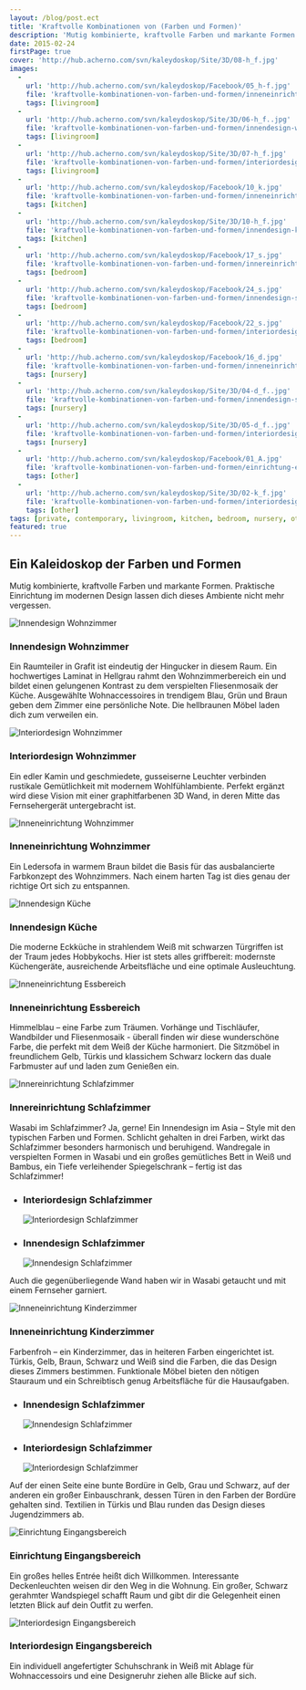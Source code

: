 ```yaml
---
layout: /blog/post.ect
title: 'Kraftvolle Kombinationen von (Farben und Formen)'
description: 'Mutig kombinierte, kraftvolle Farben und markante Formen. Praktische Einrichtung im modernen Design lassen dich dieses Ambiente nicht mehr vergessen.'
date: 2015-02-24
firstPage: true
cover: 'http://hub.acherno.com/svn/kaleydoskop/Site/3D/08-h_f.jpg'
images:
  -
    url: 'http://hub.acherno.com/svn/kaleydoskop/Facebook/05_h-f.jpg'
    file: 'kraftvolle-kombinationen-von-farben-und-formen/inneneinrichtung-wohnzimmer.jpg'
    tags: [livingroom]
  -
    url: 'http://hub.acherno.com/svn/kaleydoskop/Site/3D/06-h_f..jpg'
    file: 'kraftvolle-kombinationen-von-farben-und-formen/innendesign-wohnzimmer.jpg'
    tags: [livingroom]
  -
    url: 'http://hub.acherno.com/svn/kaleydoskop/Site/3D/07-h_f.jpg'
    file: 'kraftvolle-kombinationen-von-farben-und-formen/interiordesign-wohnzimmer.jpg'
    tags: [livingroom]
  -
    url: 'http://hub.acherno.com/svn/kaleydoskop/Facebook/10_k.jpg'
    file: 'kraftvolle-kombinationen-von-farben-und-formen/inneneinrichtung-essbereich.jpg'
    tags: [kitchen]
  -
    url: 'http://hub.acherno.com/svn/kaleydoskop/Site/3D/10-h_f.jpg'
    file: 'kraftvolle-kombinationen-von-farben-und-formen/innendesign-küche.jpg'
    tags: [kitchen]
  -
    url: 'http://hub.acherno.com/svn/kaleydoskop/Facebook/17_s.jpg'
    file: 'kraftvolle-kombinationen-von-farben-und-formen/innereinrichtung-schlafzimmer.jpg'
    tags: [bedroom]
  -
    url: 'http://hub.acherno.com/svn/kaleydoskop/Facebook/24_s.jpg'
    file: 'kraftvolle-kombinationen-von-farben-und-formen/innendesign-schlafzimmer.jpg'
    tags: [bedroom]
  -
    url: 'http://hub.acherno.com/svn/kaleydoskop/Facebook/22_s.jpg'
    file: 'kraftvolle-kombinationen-von-farben-und-formen/interiordesign-schlafzimmer.jpg'
    tags: [bedroom]
  -
    url: 'http://hub.acherno.com/svn/kaleydoskop/Facebook/16_d.jpg'
    file: 'kraftvolle-kombinationen-von-farben-und-formen/inneneinrichtung-kinderzimmer.jpg'
    tags: [nursery]
  -
    url: 'http://hub.acherno.com/svn/kaleydoskop/Site/3D/04-d_f..jpg'
    file: 'kraftvolle-kombinationen-von-farben-und-formen/innendesign-schlafzimmer.jpg'
    tags: [nursery]
  -
    url: 'http://hub.acherno.com/svn/kaleydoskop/Site/3D/05-d_f..jpg'
    file: 'kraftvolle-kombinationen-von-farben-und-formen/interiordesign-schlafzimmer.jpg'
    tags: [nursery]
  -
    url: 'http://hub.acherno.com/svn/kaleydoskop/Facebook/01_A.jpg'
    file: 'kraftvolle-kombinationen-von-farben-und-formen/einrichtung-eingangsbereich.jpg'
    tags: [other]
  -
    url: 'http://hub.acherno.com/svn/kaleydoskop/Site/3D/02-k_f.jpg'
    file: 'kraftvolle-kombinationen-von-farben-und-formen/interiordesign-eingangsbereich.jpg'
    tags: [other]
tags: [private, contemporary, livingroom, kitchen, bedroom, nursery, other]
featured: true
---
```

## Ein Kaleidoskop der **Farben und Formen**
Mutig kombinierte, kraftvolle Farben und markante Formen. Praktische Einrichtung im modernen Design lassen dich dieses Ambiente nicht mehr vergessen.

![Innendesign Wohnzimmer](kraftvolle-kombinationen-von-farben-und-formen/innendesign-wohnzimmer.jpg)
### Innendesign **Wohnzimmer**

Ein Raumteiler in Grafit ist eindeutig der Hingucker in diesem Raum. Ein hochwertiges Laminat in Hellgrau rahmt den Wohnzimmerbereich ein und bildet einen gelungenen Kontrast zu dem verspielten Fliesenmosaik der Küche. Ausgewählte Wohnaccessoires in trendigem Blau, Grün und Braun geben dem Zimmer eine persönliche Note. Die hellbraunen Möbel laden dich zum verweilen ein.

![Interiordesign Wohnzimmer](kraftvolle-kombinationen-von-farben-und-formen/interiordesign-wohnzimmer.jpg)
### Interiordesign **Wohnzimmer**

Ein edler Kamin und geschmiedete, gusseiserne Leuchter verbinden rustikale Gemütlichkeit mit modernem Wohlfühlambiente. Perfekt ergänzt wird diese  Vision mit einer graphitfarbenen 3D Wand, in deren Mitte das Fernsehergerät untergebracht ist. 

![Inneneinrichtung Wohnzimmer](kraftvolle-kombinationen-von-farben-und-formen/inneneinrichtung-wohnzimmer.jpg)
### Inneneinrichtung **Wohnzimmer**

Ein Ledersofa in warmem Braun bildet die Basis für das ausbalancierte Farbkonzept des Wohnzimmers. Nach einem harten Tag ist dies genau der richtige Ort sich zu entspannen.

![Innendesign Küche](kraftvolle-kombinationen-von-farben-und-formen/innendesign-küche.jpg)
### Innendesign **Küche**

Die moderne Eckküche in strahlendem Weiß mit schwarzen Türgriffen ist der Traum jedes Hobbykochs. Hier ist stets alles griffbereit: modernste Küchengeräte, ausreichende Arbeitsfläche und eine optimale Ausleuchtung.

![Inneneinrichtung Essbereich](kraftvolle-kombinationen-von-farben-und-formen/inneneinrichtung-essbereich.jpg) 
### Inneneinrichtung **Essbereich**

Himmelblau – eine Farbe zum Träumen. Vorhänge und Tischläufer, Wandbilder und Fliesenmosaik - überall finden wir diese wunderschöne Farbe, die  perfekt mit dem Weiß der Küche harmoniert. Die Sitzmöbel in freundlichem Gelb, Türkis und klassichem Schwarz lockern das duale Farbmuster auf und laden zum Genießen ein.

![Innereinrichtung Schlafzimmer](kraftvolle-kombinationen-von-farben-und-formen/innereinrichtung-schlafzimmer.jpg)
### Innereinrichtung **Schlafzimmer**

Wasabi im Schlafzimmer? Ja, gerne!
Ein Innendesign im Asia – Style mit den typischen Farben und Formen.  Schlicht gehalten in drei Farben, wirkt das Schlafzimmer besonders harmonisch und beruhigend.  Wandregale in verspielten Formen in Wasabi und ein großes gemütliches Bett in Weiß und Bambus, ein Tiefe verleihender Spiegelschrank – fertig ist das Schlafzimmer!

-   ### Interiordesign **Schlafzimmer**
    ![Interiordesign Schlafzimmer](kraftvolle-kombinationen-von-farben-und-formen/interiordesign-schlafzimmer.jpg)
-   ### Innendesign **Schlafzimmer**
    ![Innendesign Schlafzimmer](kraftvolle-kombinationen-von-farben-und-formen/innendesign-schlafzimmer.jpg)

Auch die gegenüberliegende Wand haben wir in Wasabi getaucht und mit einem Fernseher garniert.

![Inneneinrichtung  Kinderzimmer](kraftvolle-kombinationen-von-farben-und-formen/inneneinrichtung-kinderzimmer.jpg)
### Inneneinrichtung  **Kinderzimmer**

Farbenfroh – ein Kinderzimmer, das in heiteren Farben eingerichtet ist. Türkis, Gelb, Braun, Schwarz und Weiß sind die Farben, die das Design dieses Zimmers bestimmen. Funktionale Möbel bieten den nötigen Stauraum und ein Schreibtisch genug Arbeitsfläche für die Hausaufgaben. 

-   ### Innendesign **Schlafzimmer**
    ![Innendesign Schlafzimmer](kraftvolle-kombinationen-von-farben-und-formen/innendesign-schlafzimmer.jpg)
-   ### Interiordesign **Schlafzimmer**
    ![Interiordesign Schlafzimmer](kraftvolle-kombinationen-von-farben-und-formen/interiordesign-schlafzimmer.jpg)
 
Auf der einen Seite eine bunte Bordüre in Gelb, Grau und Schwarz, auf der anderen ein großer Einbauschrank, dessen Türen in den Farben der Bordüre gehalten sind. Textilien in Türkis und Blau runden das Design dieses Jugendzimmers ab.

![Einrichtung Eingangsbereich](kraftvolle-kombinationen-von-farben-und-formen/einrichtung-eingangsbereich.jpg)
### Einrichtung **Eingangsbereich**

Ein großes helles Entrée heißt dich Willkommen. Interessante Deckenleuchten weisen dir den Weg in die Wohnung. Ein großer, Schwarz gerahmter Wandspiegel schafft Raum und gibt dir die Gelegenheit einen letzten Blick auf dein Outfit zu werfen.

![Interiordesign Eingangsbereich](kraftvolle-kombinationen-von-farben-und-formen/interiordesign-eingangsbereich.jpg)
### Interiordesign **Eingangsbereich**

Ein individuell angefertigter Schuhschrank in Weiß mit Ablage für Wohnaccessoirs und eine Designeruhr ziehen alle Blicke auf sich. 
